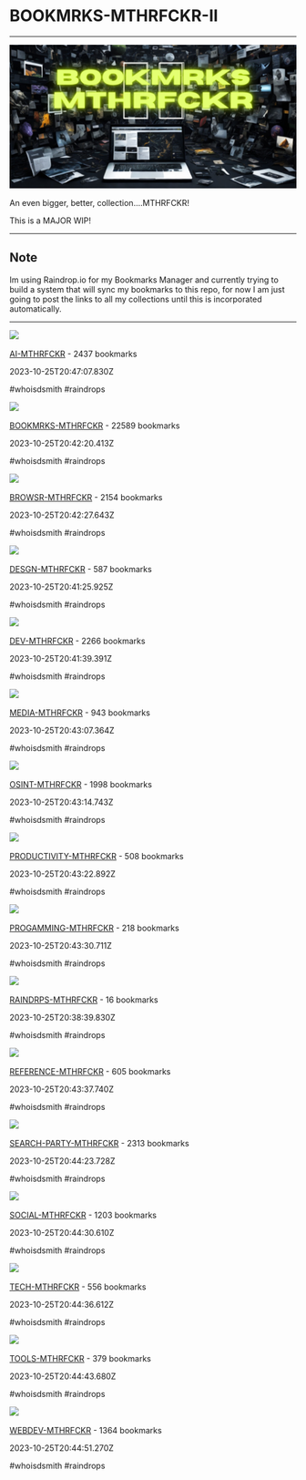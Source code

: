 # BOOKMRKS-MTHRFCKR-II

---

![](BOOKMRKS.png)

An even bigger, better, collection....MTHRFCKR!

This is a MAJOR WIP!

---

## Note

Im using Raindrop.io for my Bookmarks Manager and currently trying to build a system that will sync my bookmarks to this repo, for now I am just going to post the links to all my collections until this is incorporated automatically.

---

![](https://up.raindrop.io/collection/thumbs/386/340/40/4d817c90a18e46e0dfa0348c510b1d0d.png)

[AI-MTHRFCKR](https://raindrop.io/whoisdsmith/ai-38634040) - 2437 bookmarks

2023-10-25T20:47:07.830Z

#whoisdsmith #raindrops

![](https://up.raindrop.io/collection/thumbs/386/568/40/MAF_Qor_U_Oyr_M_1667354927572.png)

[BOOKMRKS-MTHRFCKR](https://raindrop.io/whoisdsmith/bookmrks-mthrfckr-38656840) - 22589 bookmarks

2023-10-25T20:42:20.413Z

#whoisdsmith #raindrops

![](https://up.raindrop.io/collection/thumbs/386/570/56/ab8e51093218c094069e9c631d28e713.png)

[BROWSR-MTHRFCKR](https://raindrop.io/whoisdsmith/browsr-mthrfckr-38657056) - 2154 bookmarks

2023-10-25T20:42:27.643Z

#whoisdsmith #raindrops

![](https://up.raindrop.io/collection/thumbs/386/571/37/fbd9130cf63c0f9d2afabf1dba9846b0.png)

[DESGN-MTHRFCKR](https://raindrop.io/whoisdsmith/desgn-mthrfckr-38657137) - 587 bookmarks

2023-10-25T20:41:25.925Z

#whoisdsmith #raindrops

![](https://up.raindrop.io/collection/thumbs/386/571/57/12ab91903c48f3866422e3fe4ed5c592.png)

[DEV-MTHRFCKR](https://raindrop.io/whoisdsmith/dev-mthrfckr-38657157) - 2266 bookmarks

2023-10-25T20:41:39.391Z

#whoisdsmith #raindrops

![](https://up.raindrop.io/collection/thumbs/386/571/91/37f7904e0a083bfa99405ed6240e094e.png)

[MEDIA-MTHRFCKR](https://raindrop.io/whoisdsmith/media-mthrfckr-38657191) - 943 bookmarks

2023-10-25T20:43:07.364Z

#whoisdsmith #raindrops

![](https://up.raindrop.io/collection/thumbs/386/344/92/c806b0ef75ea3f2f3af928886f6a928c.png)

[OSINT-MTHRFCKR](https://raindrop.io/whoisdsmith/osint-mthrfckr-38634492) - 1998 bookmarks

2023-10-25T20:43:14.743Z

#whoisdsmith #raindrops

![](https://up.raindrop.io/collection/thumbs/386/572/53/91ac95fdaf60e2911309188515270cc4.png)

[PRODUCTIVITY-MTHRFCKR](https://raindrop.io/whoisdsmith/productivity-mthrfckr-38657253) - 508 bookmarks

2023-10-25T20:43:22.892Z

#whoisdsmith #raindrops

![](https://up.raindrop.io/collection/thumbs/386/572/94/495981241005fc10dfc3cb10d820cdb8.png)

[PROGAMMING-MTHRFCKR](https://raindrop.io/whoisdsmith/progamming-mthrfckr-38657294) - 218 bookmarks

2023-10-25T20:43:30.711Z

#whoisdsmith #raindrops

![](https://up.raindrop.io/raindrop/thumbs/667/899/619/data_URI_file_1698266510874.jpeg)

[RAINDRPS-MTHRFCKR](https://raindrop.io/whoisdsmith) - 16 bookmarks

2023-10-25T20:38:39.830Z

#whoisdsmith #raindrops

![](https://up.raindrop.io/collection/thumbs/386/573/12/cad5666e486f0c0f2a01bcffbdd87fa8.png)

[REFERENCE-MTHRFCKR](https://raindrop.io/whoisdsmith/reference-mthrfckr-38657312) - 605 bookmarks

2023-10-25T20:43:37.740Z

#whoisdsmith #raindrops

![](https://up.raindrop.io/collection/thumbs/386/347/20/10c343317598fc34d185a49f0ef954dd.png)

[SEARCH-PARTY-MTHRFCKR](https://raindrop.io/whoisdsmith/search-party-mthrfckr-38634720) - 2313 bookmarks

2023-10-25T20:44:23.728Z

#whoisdsmith #raindrops

![](https://up.raindrop.io/collection/thumbs/386/574/15/a7c16a7cee5ad12887d53398a50e2202.png)

[SOCIAL-MTHRFCKR](https://raindrop.io/whoisdsmith/social-mthrfckr-38657415) - 1203 bookmarks

2023-10-25T20:44:30.610Z

#whoisdsmith #raindrops

![](https://up.raindrop.io/collection/thumbs/386/574/39/95ce68fbf496d7476cde8f21a55af18f.png)

[TECH-MTHRFCKR](https://raindrop.io/whoisdsmith/tech-mthrfckr-38657439) - 556 bookmarks

2023-10-25T20:44:36.612Z

#whoisdsmith #raindrops

![](https://up.raindrop.io/collection/thumbs/386/574/86/4d345cdd1a412775f2b52c8bf0e9ec16.png)

[TOOLS-MTHRFCKR](https://raindrop.io/whoisdsmith/tools-mthrfckr-38657486) - 379 bookmarks

2023-10-25T20:44:43.680Z

#whoisdsmith #raindrops

![](https://up.raindrop.io/collection/thumbs/386/575/03/3a1b0ef4470d3aae50574b2eac150f20.png)

[WEBDEV-MTHRFCKR](https://raindrop.io/whoisdsmith/webdev-mthrfckr-38657503) - 1364 bookmarks

2023-10-25T20:44:51.270Z

#whoisdsmith #raindrops

